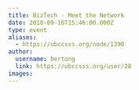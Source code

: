 ```yaml
---
title: BizTech - Meet the Network 
date: 2010-09-16T15:46:00.000Z
type: event
aliases:
  - https://ubccsss.org/node/1390
author:
  username: bertong
  link: https://ubccsss.org/user/28
images:
---
```


